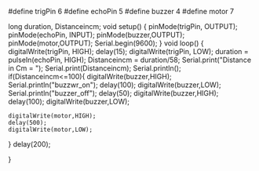 #define trigPin  6
#define echoPin  5
#define buzzer 4
#define motor 7

long duration, Distanceincm;
void setup() {
pinMode(trigPin, OUTPUT);
pinMode(echoPin, INPUT);
pinMode(buzzer,OUTPUT);
pinMode(motor,OUTPUT);
Serial.begin(9600);
}
void loop() 
{ 
  digitalWrite(trigPin, HIGH);
  delay(15);
  digitalWrite(trigPin, LOW);
  duration = pulseIn(echoPin, HIGH);
  Distanceincm = duration/58;
  Serial.print("Distance in Cm = ");
  Serial.print(Distanceincm);
  Serial.println();
  if(Distanceincm<=100){
    digitalWrite(buzzer,HIGH);
    Serial.println("buzzwr_on");
    delay(100);
    digitalWrite(buzzer,LOW);
    Serial.println("buzzer_off");
    delay(50);
    digitalWrite(buzzer,HIGH);
    delay(100);
    digitalWrite(buzzer,LOW);

    digitalWrite(motor,HIGH);
    delay(500);
    digitalWrite(motor,LOW);
  }
  delay(200);
  
}
